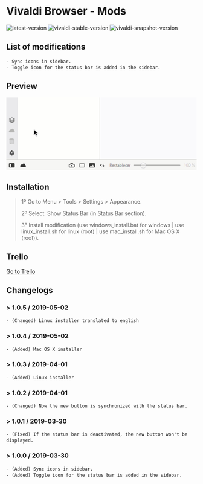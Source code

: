 # Vivaldi Browser - Mods

![latest-version](https://img.shields.io/badge/Latest%20Version-1.0.5-brightgreen.svg)
![vivaldi-stable-version](https://img.shields.io/badge/Vivaldi%20Stable%20Version-2.5.1525.48-brightgreen.svg)
![vivaldi-snapshot-version](https://img.shields.io/badge/Vivaldi%20Snapshot%20Version-2.6.1566.31-lightgrey.svg)

## List of modifications

    - Sync icons in sidebar.
    - Toggle icon for the status bar is added in the sidebar.

## Preview

![preview](./preview.gif)

## Installation

> 1º Go to Menu > Tools > Settings > Appearance.
>
> 2º Select: Show Status Bar (in Status Bar section).
>
> 3º Install modification (use windows_install.bat for windows | use linux_install.sh for linux (root) | use mac_install.sh for Mac OS X (root)).

## Trello

[Go to Trello](https://trello.com/b/epKD1wmQ/vivaldi-mods)

## Changelogs

### > 1.0.5 / 2019-05-02

    - (Changed) Linux installer translated to english

### > 1.0.4 / 2019-05-02

    - (Added) Mac OS X installer

### > 1.0.3 / 2019-04-01

    - (Added) Linux installer

### > 1.0.2 / 2019-04-01

    - (Changed) Now the new button is synchronized with the status bar.

### > 1.0.1 / 2019-03-30

    - (Fixed) If the status bar is deactivated, the new button won't be displayed.

### > 1.0.0 / 2019-03-30

    - (Added) Sync icons in sidebar.
    - (Added) Toggle icon for the status bar is added in the sidebar.